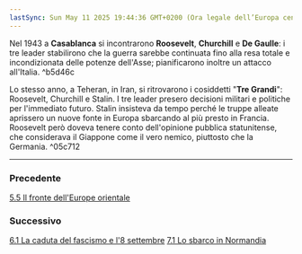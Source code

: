 ```yaml
---
lastSync: Sun May 11 2025 19:44:36 GMT+0200 (Ora legale dell’Europa centrale)
---
```

Nel 1943 a **Casablanca** si incontrarono **Roosevelt**, **Churchill** e **De Gaulle**: i tre leader stabilirono che la guerra sarebbe continuata fino alla resa totale e incondizionata delle potenze dell'Asse; pianificarono inoltre un attacco all'Italia. ^b5d46c

Lo stesso anno, a Teheran, in Iran, si ritrovarono i cosiddetti "**Tre Grandi**": Roosevelt, Churchill e Stalin. I tre leader presero decisioni militari e politiche per l'immediato futuro.
Stalin insisteva da tempo perché le truppe alleate aprissero un nuove fonte in Europa sbarcando al più presto in Francia. Roosevelt però doveva tenere conto dell'opinione pubblica statunitense, che considerava il Giappone come il vero nemico, piuttosto che la Germania. ^05c712


---
### Precedente
[5.5 Il fronte dell'Europe orientale](5.5%20Il%20fronte%20dell'Europe%20orientale.md)

### Successivo
[6.1 La caduta del fascismo e l'8 settembre](6.1%20La%20caduta%20del%20fascismo%20e%20l'8%20settembre.md)
[7.1 Lo sbarco in Normandia](7.1%20Lo%20sbarco%20in%20Normandia.md)